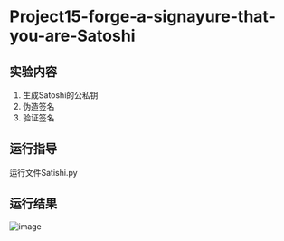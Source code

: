 # Project15-forge-a-signayure-that-you-are-Satoshi
## 实验内容
1. 生成Satoshi的公私钥<br>
2. 伪造签名<br>
3. 验证签名<br>
## 运行指导
运行文件Satishi.py
## 运行结果
![image](https://user-images.githubusercontent.com/104118101/180979280-cd61fc19-07fb-44d9-b531-b3fee5a429b1.png)
